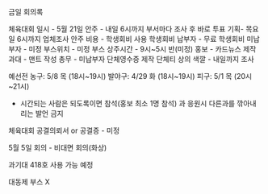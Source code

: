 금일 회의록

체육대회
일시 - 5월 21일
안주 - 내일 6시까지 부서마다 조사 후 바로 투표
기획- 목요일 6시까지 업체조사
안주 비용 - 학생회비 사용
학생회비 납부자 - 무료
학생회비 미납부자 - 미정
부스위치 - 미정
부스 상주시간 - 9시~5시 반(미정)
홍보 - 카드뉴스 제작
과대 - 맨트 작성
총무 - 미납부자 단체영수증 제작
단체티 상의 색깔 - 내일까지 조사

예선전
농구: 5/8 목 (18시~19시)
발야구: 4/29 화 (18시~19시)
피구: 5/1 목 (20시~21시)
- 시간되는 사람은 되도록이면 참석(홍보 최소 1명 참석)
과 응원시 다른과를 깎아내리는 발언 금지

체육대회 공결의뢰서 or 공결증 - 미정


5월 5일 회의 - 비대면 회의(화상)

과기대 418호 사용 가능 예정

대동제
부스 X